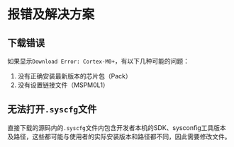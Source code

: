 # 报错及解决方案

## 下载错误

如果显示`Download Error: Cortex-M0+`，有以下几种可能的问题：
1. 没有正确安装最新版本的芯片包（Pack）
2. 没有设置链接文件（MSPM0L1）

## 无法打开`.syscfg`文件

直接下载的源码内的`.syscfg`文件内包含开发者本机的SDK、sysconfig工具版本及路径，这些都可能与使用者的实际安装版本和路径都不同，因此需要修改文件。